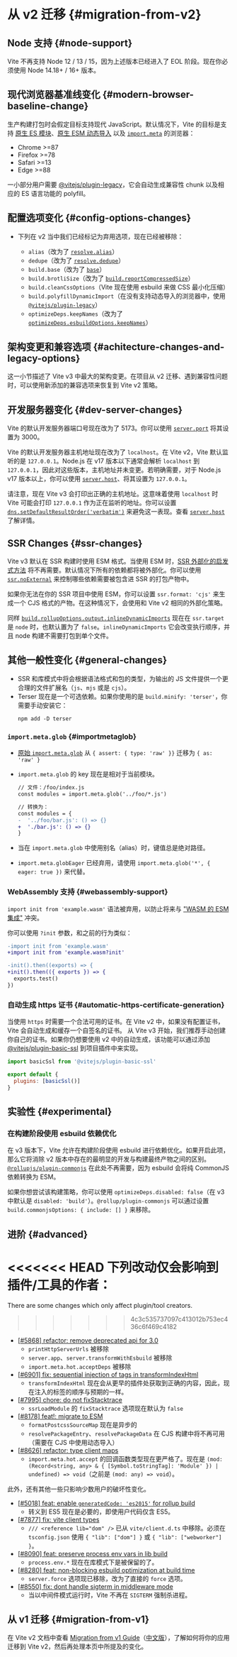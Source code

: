# 从 v2 迁移 {#migration-from-v2}

## Node 支持 {#node-support}

Vite 不再支持 Node 12 / 13 / 15，因为上述版本已经进入了 EOL 阶段。现在你必须使用 Node 14.18+ / 16+ 版本。

## 现代浏览器基准线变化 {#modern-browser-baseline-change}

生产构建打包时会假定目标支持现代 JavaScript。默认情况下，Vite 的目标是支持 [原生 ES 模块](https://caniuse.com/es6-module)、[原生 ESM 动态导入](https://caniuse.com/es6-module-dynamic-import) 以及 [`import.meta`](https://caniuse.com/mdn-javascript_operators_import_meta) 的浏览器：

- Chrome >=87
- Firefox >=78
- Safari >=13
- Edge >=88

一小部分用户需要 [@vitejs/plugin-legacy](https://github.com/vitejs/vite/tree/main/packages/plugin-legacy)，它会自动生成兼容性 chunk 以及相应的 ES 语言功能的 polyfill。

## 配置选项变化 {#config-options-changes}

- 下列在 v2 当中我们已经标记为弃用选项，现在已经被移除：

  - `alias`（改为了 [`resolve.alias`](../config/shared-options.md#resolve-alias)）
  - `dedupe`（改为了 [`resolve.dedupe`](../config/shared-options.md#resolve-dedupe)）
  - `build.base`（改为了 [`base`](../config/shared-options.md#base)）
  - `build.brotliSize`（改为了 [`build.reportCompressedSize`](../config/build-options.md#build-reportcompressedsize)）
  - `build.cleanCssOptions`（Vite 现在使用 esbuild 来做 CSS 最小化压缩）
  - `build.polyfillDynamicImport`（在没有支持动态导入的浏览器中，使用 [`@vitejs/plugin-legacy`](https://github.com/vitejs/vite/tree/main/packages/plugin-legacy)）
  - `optimizeDeps.keepNames`（改为了 [`optimizeDeps.esbuildOptions.keepNames`](../config/dep-optimization-options.md#optimizedeps-esbuildoptions)）

## 架构变更和兼容选项 {#achitecture-changes-and-legacy-options}

这一小节描述了 Vite v3 中最大的架构变更。在项目从 v2 迁移、遇到兼容性问题时，可以使用新添加的兼容选项来恢复到 Vite v2 策略。

## 开发服务器变化 {#dev-server-changes}

Vite 的默认开发服务器端口号现在改为了 5173。你可以使用 [`server.port`](../config/server-options.md#server-port) 将其设置为 3000。

Vite 的默认开发服务器主机地址现在改为了 `localhost`。在 Vite v2，Vite 默认监听的是 `127.0.0.1`。Node.js 在 v17 版本以下通常会解析 `localhost` 到 `127.0.0.1`，因此对这些版本，主机地址并未变更。若明确需要，对于 Node.js v17 版本以上，你可以使用 [`server.host`](../config/server-options.md#server-host)、将其设置为 `127.0.0.1`。

请注意，现在 Vite v3 会打印出正确的主机地址。这意味着使用 `localhost` 时 Vite 可能会打印 `127.0.0.1` 作为正在监听的地址。你可以设置 [`dns.setDefaultResultOrder('verbatim')`](https://nodejs.org/api/dns.html#dns_dns_setdefaultresultorder_order) 来避免这一表现。查看 [`server.host`](../config/server-options.md#server-host) 了解详情。

## SSR Changes {#ssr-changes}

Vite v3 默认在 SSR 构建时使用 ESM 格式。当使用 ESM 时，[SSR 外部化的启发式方法](https://vitejs.dev/guide/ssr.html#ssr-externals) 将不再需要。默认情况下所有的依赖都将被外部化。你可以使用 [`ssr.noExternal`](../config/ssr-options.md#ssrnoexternal) 来控制哪些依赖需要被包含进 SSR 的打包产物中。

如果你无法在你的 SSR 项目中使用 ESM，你可以设置 `ssr.format: 'cjs'` 来生成一个 CJS 格式的产物。在这种情况下，会使用和 Vite v2 相同的外部化策略。

同样 [`build.rollupOptions.output.inlineDynamicImports`](https://rollupjs.org/guide/en/#outputinlinedynamicimports) 现在在 `ssr.target` 是 `node` 时，也默认置为了 `false`。`inlineDynamicImports` 它会改变执行顺序，并且 node 构建不需要打包到单个文件。

## 其他一般性变化 {#general-changes}

- SSR 和库模式中将会根据语法格式和包的类型，为输出的 JS 文件提供一个更合理的文件扩展名（`js`、`mjs` 或是 `cjs`）。
- Terser 现在是一个可选依赖。如果你使用的是 `build.minify: 'terser'`，你需要手动安装它：
  ```
  npm add -D terser
  ```

### `import.meta.glob` {#importmetaglob}

- [原始 `import.meta.glob`](features.md#glob-import-as) 从 `{ assert: { type: 'raw' }}` 迁移为 `{ as: 'raw' }`
- `import.meta.glob` 的 key 现在是相对于当前模块。

  ```diff
  // 文件：/foo/index.js
  const modules = import.meta.glob('../foo/*.js')

  // 转换为：
  const modules = {
  -  '../foo/bar.js': () => {}
  +  './bar.js': () => {}
  }
  ```

- 当在 `import.meta.glob` 中使用别名（alias）时，键值总是绝对路径。
- `import.meta.globEager` 已经弃用，请使用 `import.meta.glob('*', { eager: true })` 来代替。

### WebAssembly 支持 {#webassembly-support}

`import init from 'example.wasm'` 语法被弃用，以防止将来与 ["WASM 的 ESM 集成"](https://github.com/WebAssembly/esm-integration) 冲突。

你可以使用 `?init` 参数，和之前的行为类似：

```diff
-import init from 'example.wasm'
+import init from 'example.wasm?init'

-init().then((exports) => {
+init().then(({ exports }) => {
  exports.test()
})
```

### 自动生成 https 证书 {#automatic-https-certificate-generation}

当使用 `https` 时需要一个合法可用的证书。在 Vite v2 中，如果没有配置证书，Vite 会自动生成和缓存一个自签名的证书。
从 Vite v3 开始，我们推荐手动创建你自己的证书。如果你仍想要使用 v2 中的自动生成，该功能可以通过添加 [@vitejs/plugin-basic-ssl](https://github.com/vitejs/vite-plugin-basic-ssl) 到项目插件中来实现。

```js
import basicSsl from '@vitejs/plugin-basic-ssl'

export default {
  plugins: [basicSsl()]
}
```

## 实验性 {#experimental}

### 在构建阶段使用 esbuild 依赖优化

在 v3 版本下，Vite 允许在构建阶段使用 esbuild 进行依赖优化。如果开启此项，那么它将消除 v2 版本中存在的最明显的开发与构建最终产物之间的区别。[`@rollupjs/plugin-commonjs`](https://github.com/rollup/plugins/tree/master/packages/commonjs) 在此处不再需要，因为 esbuild 会将纯 CommonJS 依赖转换为 ESM。

如果你想尝试该构建策略，你可以使用 `optimizeDeps.disabled: false`（在 v3 中默认是 `disabled: 'build'`）。`@rollup/plugin-commonjs`
可以通过设置 `build.commonjsOptions: { include: [] }` 来移除。

## 进阶 {#advanced}

<<<<<<< HEAD
下列改动仅会影响到插件/工具的作者：
=======
There are some changes which only affect plugin/tool creators.
>>>>>>> 4c3c535737097c413012b753ec436c6f469c4182

- [[#5868] refactor: remove deprecated api for 3.0](https://github.com/vitejs/vite/pull/5868)
  - `printHttpServerUrls` 被移除
  - `server.app`、`server.transformWithEsbuild` 被移除
  - `import.meta.hot.acceptDeps` 被移除
- [[#6901] fix: sequential injection of tags in transformIndexHtml](https://github.com/vitejs/vite/pull/6901)
  - `transformIndexHtml` 现在会从更早的插件处获取到正确的内容，因此，现在注入的标签的顺序与预期的一样。
- [[#7995] chore: do not fixStacktrace](https://github.com/vitejs/vite/pull/7995)
  - `ssrLoadModule` 的 `fixStacktrace` 选项现在默认为 `false`
- [[#8178] feat!: migrate to ESM](https://github.com/vitejs/vite/pull/8178)
  - `formatPostcssSourceMap` 现在是异步的
  - `resolvePackageEntry`、`resolvePackageData` 在 CJS 构建中将不再可用（需要在 CJS 中使用动态导入）
- [[#8626] refactor: type client maps](https://github.com/vitejs/vite/pull/8626)
  - `import.meta.hot.accept` 的回调函数类型现在更严格了。现在是 `(mod: (Record<string, any> & { [Symbol.toStringTag]: 'Module' }) | undefined) => void`（之前是 `(mod: any) => void`）。

此外，还有其他一些只影响少数用户的破坏性变化。

- [[#5018] feat: enable `generatedCode: 'es2015'` for rollup build](https://github.com/vitejs/vite/pull/5018)
  - 转义到 ES5 现在是必要的，即使用户代码仅含 ES5。
- [[#7877] fix: vite client types](https://github.com/vitejs/vite/pull/7877)
  - `/// <reference lib="dom" />` 已从 `vite/client.d.ts` 中移除。必须在 `tsconfig.json` 使用 `{ "lib": ["dom"] }` 或 `{ "lib": ["webworker"] }`。
- [[#8090] feat: preserve process env vars in lib build](https://github.com/vitejs/vite/pull/8090)
  - `process.env.*` 现在在库模式下是被保留的了。
- [[#8280] feat: non-blocking esbuild optimization at build time](https://github.com/vitejs/vite/pull/8280)
  - `server.force` 选项现已移除，改为了直接的 `force` 选项。
- [[#8550] fix: dont handle sigterm in middleware mode](https://github.com/vitejs/vite/pull/8550)
  - 当以中间件模式运行时，Vite 不再在 `SIGTERM` 强制杀进程。

## 从 v1 迁移 {#migration-from-v1}

在 Vite v2 文档中查看 [Migration from v1 Guide](https://v2.vitejs.dev/guide/migration.html)（[中文版](https://cn.vitejs.dev/guide/migration-from-v1.html)），了解如何将你的应用迁移到 Vite v2，然后再处理本页中所提及的变化。

